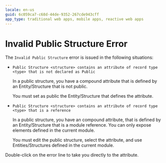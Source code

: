 ```yaml
---
locale: en-us
guid: 6c059ca7-c68d-44de-9352-267cde943cff
app_type: traditional web apps, mobile apps, reactive web apps
---
```


# Invalid Public Structure Error

The `Invalid Public Structure` error is issued in the following situations:

* `Public Structure <structure> contains an attribute of record type <type> that is not declared as Public`
  
    In a public structure, you have a compound attribute that is defined by an Entity/Structure that is not public.

    You must set as public the Entity/Structure that defines the attribute.

* `Public Structure <structure> contains an attribute of record type <type> that is a reference`
  
    In a public structure, you have an compound attribute, that is defined by an Entity/Structure that is a module reference. You can only expose elements defined in the current module.

    You must edit the public structure, select the attribute, and use Entities/Structures defined in the current module.

Double-click on the error line to take you directly to the attribute.
